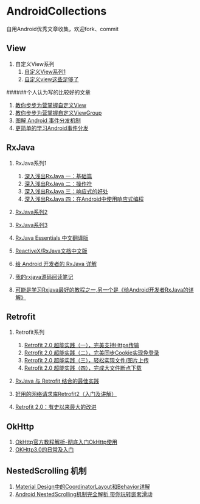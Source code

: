 # AndroidCollections
自用Android优秀文章收集，欢迎fork、commit
## View
1. 自定义View系列
	1. [自定义View系列1](https://github.com/GcsSloop/AndroidNote/blob/master/CustomView/README.md)
   	2. [自定义view这些足够了](https://github.com/xinghongfei/awesome-view)


######个人认为写的比较好的文章


1. [教你步步为营掌握自定义View](http://www.jianshu.com/p/d507e3514b65) 
2. [教你步步为营掌握自定义ViewGroup](http://www.jianshu.com/p/5e61b6af4e4c) 
3. [图解 Android 事件分发机制](http://www.jianshu.com/p/e99b5e8bd67b?utm_campaign=haruki&utm_content=note&utm_medium=reader_share&utm_source=weixin)
4. [更简单的学习Android事件分发](http://mp.weixin.qq.com/s?__biz=MzA4NDM2MjAwNw==&mid=2650576114&idx=1&sn=ed5569ba7beb408817b6a964bc9833b8)



## RxJava
1. RxJava系列1
	1. [深入浅出RxJava 一：基础篇](http://blog.csdn.net/lzyzsd/article/details/41833541) 
	1. [深入浅出RxJava 二：操作符](http://blog.csdn.net/lzyzsd/article/details/44094895) 
	1. [深入浅出RxJava 三：响应式的好处](http://blog.csdn.net/lzyzsd/article/details/44891933) 
	1. [深入浅出RxJava 四：在Android中使用响应式编程](http://blog.csdn.net/lzyzsd/article/details/45033611) 	
	
2. [RxJava系列2](http://mushuichuan.com/tags/RxJava/)
3. [RxJava系列3](https://zhuanlan.zhihu.com/p/20687178)
3. [RxJava Essentials 中文翻译版](http://rxjava.yuxingxin.com/index.html)
4. [ReactiveX/RxJava文档中文版](https://mcxiaoke.gitbooks.io/rxdocs/content/index.html)
5. [给 Android 开发者的 RxJava 详解](http://gank.io/post/560e15be2dca930e00da1083#toc_3)
6. [我的rxjava源码阅读笔记](https://zhuanlan.zhihu.com/p/23617414)
7. [可能是学习Rxjava最好的教程之一,另一个是《给Android开发者RxJava的详解》](https://github.com/xinghongfei/Hello-RxJava)


## Retrofit
1. Retrofit系列
	1. [Retrofit 2.0 超能实践（一），完美支持Https传输](http://blog.csdn.net/sk719887916/article/details/51597816)  
	2. [Retrofit 2.0 超能实践（二），完美同步Cookie实现免登录](http://blog.csdn.net/sk719887916/article/details/51700659)
	3. [Retrofit 2.0 超能实践（三），轻松实现文件/图片上传](http://blog.csdn.net/sk719887916/article/details/51755427)
	4. [Retrofit 2.0 超能实践（四），完成大文件断点下载](http://blog.csdn.net/sk719887916/article/details/51988507)
	
2.  [RxJava 与 Retrofit 结合的最佳实践](https://gank.io/post/56e80c2c677659311bed9841)
3.  [好用的网络请求库Retrofit2（入门及讲解）](http://blog.csdn.net/biezhihua/article/details/49232289)
4.  [Retrofit 2.0：有史以来最大的改进](http://www.jcodecraeer.com/a/anzhuokaifa/androidkaifa/2015/0915/3460.html)

## OkHttp
1. [OkHttp官方教程解析-彻底入门OkHttp使用](http://blog.csdn.net/mynameishuangshuai/article/details/51303446)
2. [OKHttp3.0的日常及入门](http://blog.csdn.net/biezhihua/article/details/50603624)

## NestedScrolling 机制
1. [Material Design中的CoordinatorLayout和Behavior详解](http://mp.weixin.qq.com/s?__biz=MzA5MzI3NjE2MA==&mid=2650237142&idx=1&sn=7470950e38945c5afb573e3ce7469bb6&chksm=886399b9bf1410afaf3a688bb3b4e0051ed2cd7aca72b6ca447fd0b0fa5844132364b37a83ba&scene=0#wechat_redirect)
2. [Android NestedScrolling机制完全解析 带你玩转嵌套滑动](http://blog.csdn.net/lmj623565791/article/details/52204039)